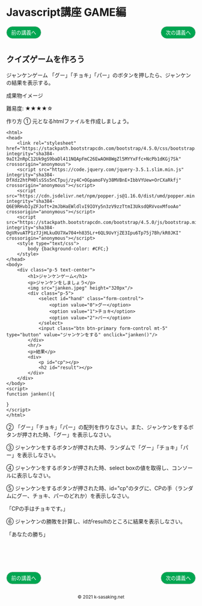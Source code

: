 
<style>
.mb {
  margin-bottom: 90px;
}
.mt {
  margin-top: 90px;
}
.box {
  position: relative;
}
.box .box_left {
  position: absolute;
  left: 0;
}
.box .box_right {
  position: absolute;
  right: 0;
}
.btn {
  padding: 6px 12px;
  border-radius: 7em;
  border: solid 1px #ccc;
}
.bg-info {
  background-color: #00a651;
  color: #ffffff;
}
footer {
    text-align: center;
    margin-top: 120px;
    padding: 30px;
}
</style>

# Javascript講座 GAME編

<div class="box mb">
  <a class="box_left" href="game2.html">
    <button class="btn bg-info">前の講義へ</button>
  </a>
  <a class="box_right" href="game4.html">
    <button class="btn bg-info">次の講義へ</button>
  </a>
</div>

## クイズゲームを作ろう
ジャンケンゲーム
「グー」「チョキ」「パー」のボタンを押したら、ジャンケンの結果を表示する。

成果物イメージ

難易度: ★★★★☆

作り方
① 元となるhtmlファイルを作成しましょう。

```
<html>
<head>
    <link rel="stylesheet" href="https://stackpath.bootstrapcdn.com/bootstrap/4.5.0/css/bootstrap.min.css" integrity="sha384-9aIt2nRpC12Uk9gS9baDl411NQApFmC26EwAOH8WgZl5MYYxFfc+NcPb1dKGj7Sk" crossorigin="anonymous">
    <script src="https://code.jquery.com/jquery-3.5.1.slim.min.js" integrity="sha384-DfXdz2htPH0lsSSs5nCTpuj/zy4C+OGpamoFVy38MVBnE+IbbVYUew+OrCXaRkfj" crossorigin="anonymous"></script>
    <script src="https://cdn.jsdelivr.net/npm/popper.js@1.16.0/dist/umd/popper.min.js" integrity="sha384-Q6E9RHvbIyZFJoft+2mJbHaEWldlvI9IOYy5n3zV9zzTtmI3UksdQRVvoxMfooAo" crossorigin="anonymous"></script>
    <script src="https://stackpath.bootstrapcdn.com/bootstrap/4.5.0/js/bootstrap.min.js" integrity="sha384-OgVRvuATP1z7JjHLkuOU7Xw704+h835Lr+6QL9UvYjZE3Ipu6Tp75j7Bh/kR0JKI" crossorigin="anonymous"></script>
    <style type="text/css">
        body {background-color: #CFC;}
    </style>   
</head>
<body>
    <div class="p-5 text-center">
        <h1>ジャンケンゲーム</h1>
        <p>ジャンケンをしましょう</p>
        <img src="janken.jpeg" height="320px"/>
        <div class="p-5">
            <select id="hand" class="form-control">
                <option value="0">グー</option>
                <option value="1">チョキ</option>
                <option value="2">パー</option>
            </select>
            <input class="btn btn-primary form-control mt-5" type="button" value="ジャンケンをする" onclick="janken()"/>
        </div>
        <hr/>
        <p>結果</p>
        <div>
            <p id="cp"></p>
            <h2 id="result"></p>
        </div>
    </div>
</body>
<script>
function janken(){
    
}
</script>
</html>
```

② 「グー」「チョキ」「パー」の配列を作りなさい。また、ジャンケンをするボタンが押された時、「グー」を表示しなさい。

③ ジャンケンをするボタンが押された時、ランダムで「グー」「チョキ」「パー」を表示しなさい。

④ ジャンケンをするボタンが押された時、select boxの値を取得し、コンソールに表示しなさい。

⑤ ジャンケンをするボタンが押された時、id="cp"のタグに、CPの手（ランダムにグー、チョキ、パーのどれか）を表示しなさい。

「CPの手はチョキです。」

⑥ ジャンケンの勝敗を計算し、idがresultのところに結果を表示しなさい。

「あなたの勝ち」



<div class="box mt mb">
  <a class="box_left" href="game2.html">
    <button class="btn bg-info">前の講義へ</button>
  </a>
  <a class="box_right" href="game4.html">
    <button class="btn bg-info">次の講義へ</button>
  </a>
</div>

<footer>
    <small>© 2021 k-sasaking.net</small>
</footer>
